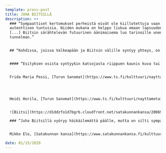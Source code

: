 ```yaml
---
template: press-post
title: JUHA BIITSILLÄ
description: >+
  ### “Sympaattiset kertomukset perheistä eivät ole kiillotettuja vaan eläviä ja
  autenttisen tuntuisia. Niiden mukana on helppo liukua omaan lapsuudenkotiin
  [...] Biitsin särähtelevän futuurinen äänimaisema luo tarinoille unenomaisen
  tunnelman.”


  ## “Kohdissa, joissa Valkeapään ja Biitsin välille syntyy yhteys, on jotain terapeuttisen kliinistä.”


  #### “Esityksen osista syntyykin katsojasta riippuen kaunis kuva tai erillisiä välähdyksiä. Teosta voisi verrata unenjälkeiseen hetkeen, jossa unen tunnelman aistii vielä voimakkaana, mutta itse unta on jo mahdotonta kuvata.”


  Frida Maria Pessi, [Turun Sanomat](https://www.ts.fi/kulttuuri/nayttamotaide/4832172/Arvostelu+Juha+Biitsilla+on+palapeli+jonka+osista+syntyy+joko+kaunis+kuva+tai+keko+toisiinsa+sopimattomia+kappaleita) 18.1.2020




  Heidi Horila, [Turun Sanomat](https://www.ts.fi/kulttuuri/nayttamotaide/4828367/Perheen+perintoa+pohditaan+aanen+ja+musiikin+keinoin+Tehdas+Teatterissa) 15.1.2020


  ![Biitsi](https://d1ddzfo1d7bgrb.cloudfront.net/satakunnankansa/200695046-800x_.jpg)

  ### “Juha Biitsillä vyöryy häikäilemättä päälle, mutta on silti sympaattinen [...]”


  Mikko Elo, [Satakunnan kansa](https://www.satakunnankansa.fi/kulttuuri/lainsuojattomat-arvio-juha-biitsilla-vyoryy-haikailematta-paalle-mutta-on-silti-sympaattinen-kertoessaan-pojan-ja-isan-hankalasta-suhteesta-201170764) 5.9.2018

date: 01/15/2020
---
```


